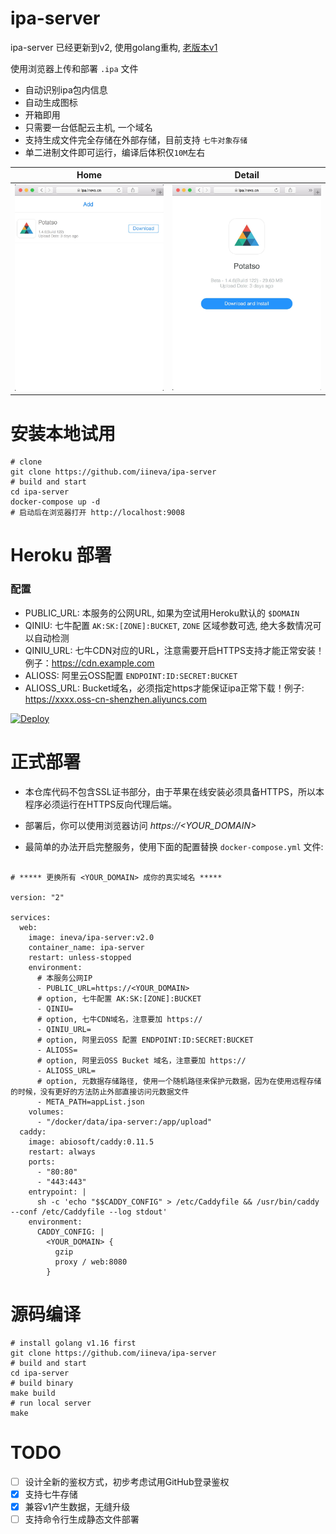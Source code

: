 # ipa-server

ipa-server 已经更新到v2, 使用golang重构, [老版本v1](https://github.com/iineva/ipa-server/tree/v1)

使用浏览器上传和部署 `.ipa` 文件

* 自动识别ipa包内信息
* 自动生成图标
* 开箱即用
* 只需要一台低配云主机, 一个域名
* 支持生成文件完全存储在外部存储，目前支持 `七牛对象存储`
* 单二进制文件即可运行，编译后体积仅`10M`左右

Home | Detail |
 --- | ---
![](snapshot/en/1.jpeg) | ![](snapshot/en/2.jpeg)


# 安装本地试用

```shell
# clone
git clone https://github.com/iineva/ipa-server
# build and start
cd ipa-server
docker-compose up -d
# 启动后在浏览器打开 http://localhost:9008
```

# Heroku 部署

### 配置

* PUBLIC_URL: 本服务的公网URL, 如果为空试用Heroku默认的 `$DOMAIN`
* QINIU: 七牛配置 `AK:SK:[ZONE]:BUCKET`, `ZONE` 区域参数可选, 绝大多数情况可以自动检测
* QINIU_URL: 七牛CDN对应的URL，注意需要开启HTTPS支持才能正常安装！例子：https://cdn.example.com
* ALIOSS: 阿里云OSS配置 `ENDPOINT:ID:SECRET:BUCKET`
* ALIOSS_URL: Bucket域名，必须指定https才能保证ipa正常下载！例子: https://xxxx.oss-cn-shenzhen.aliyuncs.com

[![Deploy](https://www.herokucdn.com/deploy/button.svg)](https://heroku.com/deploy)


# 正式部署

* 本仓库代码不包含SSL证书部分，由于苹果在线安装必须具备HTTPS，所以本程序必须运行在HTTPS反向代理后端。

* 部署后，你可以使用浏览器访问 *https://\<YOUR_DOMAIN\>*

* 最简单的办法开启完整服务，使用下面的配置替换 `docker-compose.yml` 文件:

```

# ***** 更换所有 <YOUR_DOMAIN> 成你的真实域名 *****

version: "2"

services:
  web:
    image: ineva/ipa-server:v2.0
    container_name: ipa-server
    restart: unless-stopped
    environment:
      # 本服务公网IP
      - PUBLIC_URL=https://<YOUR_DOMAIN>
      # option, 七牛配置 AK:SK:[ZONE]:BUCKET
      - QINIU=
      # option, 七牛CDN域名，注意要加 https://
      - QINIU_URL=
      # option, 阿里云OSS 配置 ENDPOINT:ID:SECRET:BUCKET
      - ALIOSS=
      # option, 阿里云OSS Bucket 域名，注意要加 https://
      - ALIOSS_URL=
      # option, 元数据存储路径, 使用一个随机路径来保护元数据，因为在使用远程存储的时候，没有更好的方法防止外部直接访问元数据文件
      - META_PATH=appList.json
    volumes:
      - "/docker/data/ipa-server:/app/upload"
  caddy:
    image: abiosoft/caddy:0.11.5
    restart: always
    ports:
      - "80:80"
      - "443:443"
    entrypoint: |
      sh -c 'echo "$$CADDY_CONFIG" > /etc/Caddyfile && /usr/bin/caddy --conf /etc/Caddyfile --log stdout'
    environment:
      CADDY_CONFIG: |
        <YOUR_DOMAIN> {
          gzip
          proxy / web:8080
        }
```

# 源码编译

```shell
# install golang v1.16 first
git clone https://github.com/iineva/ipa-server
# build and start
cd ipa-server
# build binary
make build
# run local server
make
```

# TODO

- [ ] 设计全新的鉴权方式，初步考虑试用GitHub登录鉴权
- [x] 支持七牛存储
- [x] 兼容v1产生数据，无缝升级
- [ ] 支持命令行生成静态文件部署
